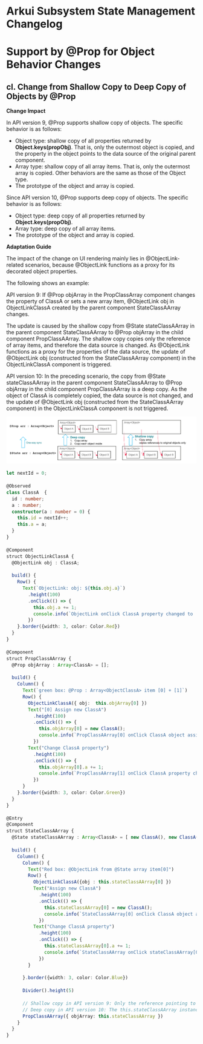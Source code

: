 # Arkui Subsystem State Management Changelog


# Support by @Prop for Object Behavior Changes

## cl. Change from Shallow Copy to Deep Copy of Objects by @Prop

**Change Impact**

In API version 9, @Prop supports shallow copy of objects. The specific behavior is as follows:

- Object type: shallow copy of all properties returned by **Object.keys(propObj)**. That is, only the outermost object is copied, and the property in the object points to the data source of the original parent component.
- Array type: shallow copy of all array items. That is, only the outermost array is copied. Other behaviors are the same as those of the Object type.
- The prototype of the object and array is copied.

Since API version 10, @Prop supports deep copy of objects. The specific behavior is as follows:
- Object type: deep copy of all properties returned by **Object.keys(propObj)**.
- Array type: deep copy of all array items.
- The prototype of the object and array is copied.

**Adaptation Guide**

The impact of the change on UI rendering mainly lies in @ObjectLink-related scenarios, because @ObjectLink functions as a proxy for its decorated object properties.

The following shows an example:

API version 9: If @Prop objArray in the PropClassArray component changes the property of ClassA or sets a new array item, @ObjectLink obj in ObjectLinkClassA created by the parent component StateClassAArray changes.

The update is caused by the shallow copy from @State stateClassAArray in the parent component StateClassAArray to @Prop objArray in the child component PropClassAArray. The shallow copy copies only the reference of array items, and therefore the data source is changed. As @ObjectLink functions as a proxy for the properties of the data source, the update of @ObjectLink obj (constructed from the StateClassAArray component) in the ObjectLinkClassA component is triggered.

API version 10: In the preceding scenario, the copy from @State stateClassAArray in the parent component StateClassAArray to @Prop objArray in the child component PropClassAArray is a deep copy. As the object of ClassA is completely copied, the data source is not changed, and the update of @ObjectLink obj (constructed from the StateClassAArray component) in the ObjectLinkClassA component is not triggered.


![en-us_image_0000001588291546](figures/en-us_image_0000001588291546.png)



```ts
let nextId = 0;

@Observed
class ClassA  {
  id : number;
  a : number;
  constructor(a : number = 0) {
    this.id = nextId++;
    this.a = a;
  }
}

@Component
struct ObjectLinkClassA {
  @ObjectLink obj : ClassA;

  build() {
    Row() {
      Text(`ObjectLink: obj: ${this.obj.a}`)
        .height(100)
        .onClick(() => {
          this.obj.a += 1;
          console.info(`ObjectLink onClick ClassA property changed to  ${this.obj.a}`)
        })
    }.border({width: 3, color: Color.Red})
  }
}

@Component
struct PropClassAArray {
  @Prop objArray : Array<ClassA> = [];

  build() {
    Column() {
      Text(`green box: @Prop : Array<ObjectClassA> item [0] + [1]`)
      Row() {
        ObjectLinkClassA({ obj:  this.objArray[0] })
        Text("[0] Assign new ClassA")
          .height(100)
          .onClick(() => {
            this.objArray[0] = new ClassA();
            console.info(`PropClassAArray[0] onClick ClassA object assign ${this.objArray[0].a}`)
          })
        Text("Change ClassA property")
          .height(100)
          .onClick(() => {
            this.objArray[0].a += 1;
            console.info(`PropClassAArray[1] onClick ClassA property change  ${this.objArray[1].a}`)
          })
      }
    }.border({width: 3, color: Color.Green})
  }
}

@Entry
@Component
struct StateClassAArray {
  @State stateClassAArray : Array<ClassA> = [ new ClassA(), new ClassA() ];

  build() {
    Column() {
      Column() {
        Text("Red box: @ObjectLink from @State array item[0]")
        Row() {
          ObjectLinkClassA({obj : this.stateClassAArray[0] })
          Text("Assign new ClassA")
            .height(100)
            .onClick(() => {
              this.stateClassAArray[0] = new ClassA();
              console.info(`StateClassAArray[0] onClick ClassA object assign ${this.stateClassAArray[0].a}`)
            })
          Text("Change ClassA property")
            .height(100)
            .onClick(() => {
              this.stateClassAArray[0].a += 1;
              console.info(`StateClassAArray onClick stateClassAArray[0] changed to  ${this.stateClassAArray[0].a}`)
            })
        }

      }.border({width: 3, color: Color.Blue})

      Divider().height(5)

      // Shallow copy in API version 9: Only the reference pointing to the source array item is copied, and the ClassA instance itself is not copied.
      // Deep copy in API version 10: The this.stateClassAArray instance is completely copied, including its array items.
      PropClassAArray({ objArray: this.stateClassAArray })
    }
  }
}
```
